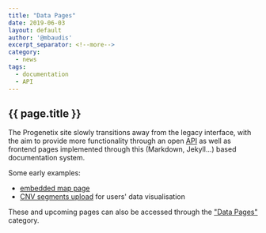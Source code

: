 ```yaml
---
title: "Data Pages"
date: 2019-06-03
layout: default
author: '@mbaudis'
excerpt_separator: <!--more-->
category:
  - news
tags:
  - documentation
  - API
---
```


## {{ page.title }}

The Progenetix site slowly transitions away from the legacy interface, with the aim to provide more functionality through an open [API](/tags/API.html) as well as frontend pages implemented through this (Markdown, Jekyll...) based documentation system.

<!--more-->

Some early examples:

* [embedded map page](/pubmap.html)
* [CNV segments upload](/uploader.html) for users' data visualisation

These and upcoming pages can also be accessed through the ["Data Pages"](/categories/pages.html) category.